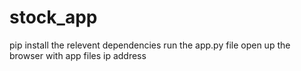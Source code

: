 # stock_app
pip install the relevent dependencies 
run the app.py file
open up the browser with app files ip address
